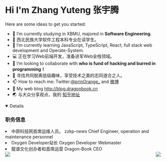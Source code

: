 # Hi I'm **Zhang Yuteng 张宇腾**

Here are some ideas to get you started:

- 🔭 I’m currently studying in XBMU, majored in **Software Engineering**.
- 👨‍ 西北民族大学软件工程本科专业在读学生。
- 🌱 I’m currently learning JavaScript, TypeScript, React, full stack web development and Operate-System.
- 💻 正在学习Web前端开发，准备进军Web全栈领域。
- 👯 I’m looking to collaborate with **who is fund of hacking and burred in programming！**
- 🤝 寻找共同脱离低级趣味，享受技术之美的志同道合之人。
- 📫 How to reach me: Twitter:[@prinOrange_](https://twitter.com/prinOrange_) and [微博](https://weibo.com/u/1738014147)
- 📕 My web blog http://blog.dragonbook.cn
- 🌏 与大众分享观点，我的 [知乎地址](https://www.zhihu.com/people/prinOrange)

<div>

<div align="left">
<details open>
<h3><strong>职务信息</strong></h3>
<li>中原科技网首席运维人员。 zzkp-news Chief Engineer, operation and maintenance personnel </li>
<li>Oxygen Developer站长 Oxygen Developer Webmaster</li>
<li>龍谱文化创办者和首席运营 Dragon-Book CEO</li>
</details>
</div>
</div>
<div>

<img align="left" src = "https://github-readme-stats.vercel.app/api/top-langs/?username=prinOrange&theme=tokyonight">
<img align="right" src="https://github-profile-trophy.vercel.app/?username=prinOrange&theme=onedark&row=2&column=4&no-frame=true&margin-w=16&margin-h=16&no-bg=true" />

</div>

